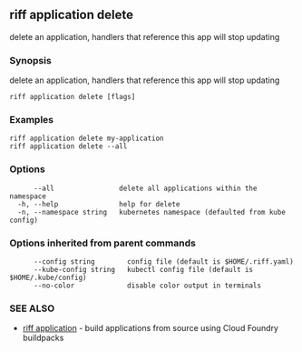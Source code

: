 ## riff application delete

delete an application, handlers that reference this app will stop updating

### Synopsis

delete an application, handlers that reference this app will stop updating

```
riff application delete [flags]
```

### Examples

```
riff application delete my-application
riff application delete --all
```

### Options

```
      --all                delete all applications within the namespace
  -h, --help               help for delete
  -n, --namespace string   kubernetes namespace (defaulted from kube config)
```

### Options inherited from parent commands

```
      --config string        config file (default is $HOME/.riff.yaml)
      --kube-config string   kubectl config file (default is $HOME/.kube/config)
      --no-color             disable color output in terminals
```

### SEE ALSO

* [riff application](riff_application.md)	 - build applications from source using Cloud Foundry buildpacks

